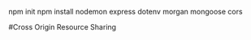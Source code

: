 npm init
npm install nodemon express dotenv morgan mongoose cors

#Cross Origin Resource Sharing




